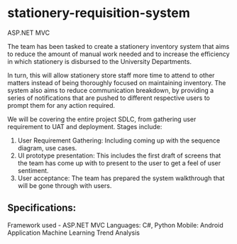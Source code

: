 # stationery-requisition-system
ASP.NET MVC

The team has been tasked to create a stationery inventory system that aims to reduce the
amount of manual work needed and to increase the efficiency in which stationery is disbursed to
the University Departments.

In turn, this will allow stationery store staff more time to attend to other matters instead of being
thoroughly focused on maintaining inventory. The system also aims to reduce communication
breakdown, by providing a series of notifications that are pushed to different respective users to
prompt them for any action required.

We will be covering the entire project SDLC, from gathering user requirement to UAT and
deployment. Stages include:

1. User Requirement Gathering: Including coming up with the sequence diagram, use
cases.
2. UI prototype presentation: This includes the first draft of screens that the team has come
up with to present to the user to get a feel of user sentiment.
3. User acceptance: The team has prepared the system walkthrough that will be gone
through with users.

## Specifications:
Framework used - ASP.NET MVC
Languages: C#, Python
Mobile: Android Application
Machine Learning Trend Analysis

